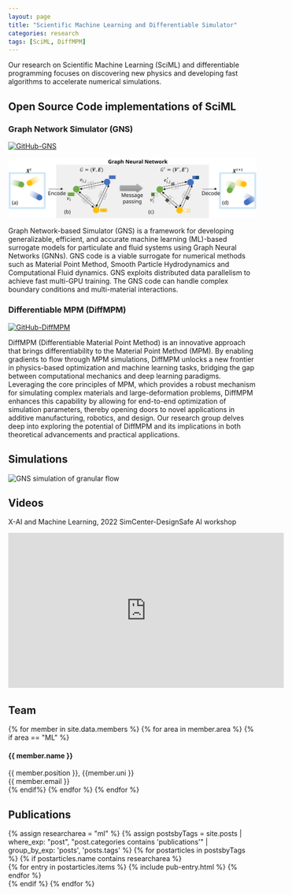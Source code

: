 ```yaml
---
layout: page
title: "Scientific Machine Learning and Differentiable Simulator"
categories: research
tags: [SciML, DiffMPM]
---
```


Our research on Scientific Machine Learning (SciML) and differentiable programming focuses on discovering new physics and developing fast algorithms to accelerate numerical simulations.


## Open Source Code implementations of SciML
 
### Graph Network Simulator (GNS)

[![GitHub-GNS](https://img.shields.io/badge/Open_in-GitHub-blue?logo=github)](https://www.github.com/geoelements/gns) 

![GNS](gns.svg)

Graph Network-based Simulator (GNS) is a framework for developing generalizable, efficient, and accurate machine learning (ML)-based surrogate models for particulate and fluid systems using Graph Neural Networks (GNNs). GNS code is a viable surrogate for numerical methods such as Material Point Method, Smooth Particle Hydrodynamics and Computational Fluid dynamics. GNS exploits distributed data parallelism to achieve fast multi-GPU training. The GNS code can handle complex boundary conditions and multi-material interactions.


### Differentiable MPM (DiffMPM) 

[![GitHub-DiffMPM](https://img.shields.io/badge/Open_in-GitHub-blue?logo=github)](https://www.github.com/geoelements/diffmpm) 

DiffMPM (Differentiable Material Point Method) is an innovative approach that brings differentiability to the Material Point Method (MPM). By enabling gradients to flow through MPM simulations, DiffMPM unlocks a new frontier in physics-based optimization and machine learning tasks, bridging the gap between computational mechanics and deep learning paradigms. Leveraging the core principles of MPM, which provides a robust mechanism for simulating complex materials and large-deformation problems, DiffMPM enhances this capability by allowing for end-to-end optimization of simulation parameters, thereby opening doors to novel applications in additive manufacturing, robotics, and design. Our research group delves deep into exploring the potential of DiffMPM and its implications in both theoretical advancements and practical applications.

## Simulations

![GNS simulation of granular flow](https://raw.githubusercontent.com/geoelements/gns/main/docs/img/rollout_0.gif)

## Videos
X-AI and Machine Learning, 2022 SimCenter-DesignSafe AI workshop
<iframe width="560" height="315" src="https://www.youtube.com/embed/NO8D_vyFzBE" title="YouTube video player" frameborder="0" allow="accelerometer; autoplay; clipboard-write; encrypted-media; gyroscope; picture-in-picture" allowfullscreen></iframe>

## Team
<!-- Team filled from _data/members.yaml-->
   <div class="team">
    {% for member in site.data.members %}
      {% for area in member.area %}
        {% if area == "ML" %}
          <div class="user">
            <div class="userimg" style="background-image:url('{{ site.baseurl }}/images/geoelements/team/{{ member.image }}')">
            </div>
            <h4>{{ member.name }}</h4>	
            {{ member.position }}, {{member.uni }}<br/>
	 <a h   ref="mailto:{{ member.email }}">{{ member.email }}</a>
          </div>
        {% endif%}
      {% endfor %}
    {% endfor %}
   </div>
<!-- End team -->

## Publications
<!-- Publications filled automatically -->
<div class="publications">
{% assign researcharea = "ml" %}
{% assign postsbyTags = site.posts | where_exp: "post", "post.categories contains 'publications'" |
group_by_exp:
'posts', 'posts.tags' %}
{% for postarticles in postsbyTags %}
  {% if postarticles.name contains researcharea %}
    <div class="entries-{{ page.entries_layout | default: 'list' }}">
    {% for entry in postarticles.items %}
      {% include pub-entry.html %}
    {% endfor %}
    </div>
  {% endif %}
{% endfor %}
</div>